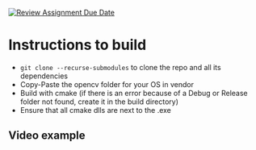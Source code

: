 [![Review Assignment Due Date](https://classroom.github.com/assets/deadline-readme-button-24ddc0f5d75046c5622901739e7c5dd533143b0c8e959d652212380cedb1ea36.svg)](https://classroom.github.com/a/iF5BiZG7)

# Instructions to build

* `git clone --recurse-submodules` to clone the repo and all its dependencies
* Copy-Paste the opencv folder for your OS in vendor
* Build with cmake (if there is an error because of a Debug or Release folder not found, create it in the build directory)
* Ensure that all cmake dlls are next to the .exe

## Video example